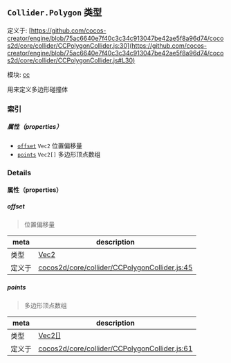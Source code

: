 ## `Collider.Polygon` 类型


定义于: [https://github.com/cocos-creator/engine/blob/75ac6640e7f40c3c34c913047be42ae5f8a96d74/cocos2d/core/collider/CCPolygonCollider.js:30](https://github.com/cocos-creator/engine/blob/75ac6640e7f40c3c34c913047be42ae5f8a96d74/cocos2d/core/collider/CCPolygonCollider.js#L30)

模块: [cc](../modules/cc.md)


用来定义多边形碰撞体



### 索引

##### 属性（properties）

  - [`offset`](#offset) `Vec2` 位置偏移量
  - [`points`](#points) `Vec2[]` 多边形顶点数组





### Details


#### 属性（properties）


##### offset

> 位置偏移量

| meta | description |
|------|-------------|
| 类型 | <a href="../classes/Vec2.html" class="crosslink">Vec2</a> |
| 定义于 | [cocos2d/core/collider/CCPolygonCollider.js:45](https://github.com/cocos-creator/engine/blob/75ac6640e7f40c3c34c913047be42ae5f8a96d74/cocos2d/core/collider/CCPolygonCollider.js#L45) |



##### points

> 多边形顶点数组

| meta | description |
|------|-------------|
| 类型 | <a href="../classes/Vec2.html" class="crosslink">Vec2[]</a> |
| 定义于 | [cocos2d/core/collider/CCPolygonCollider.js:61](https://github.com/cocos-creator/engine/blob/75ac6640e7f40c3c34c913047be42ae5f8a96d74/cocos2d/core/collider/CCPolygonCollider.js#L61) |






